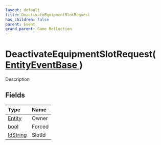 ```yaml
---
layout: default
title: DeactivateEquipmentSlotRequest
has_children: false
parent: Event
grand_parent: Game Reflection
---
```

# DeactivateEquipmentSlotRequest( [ EntityEventBase ](/riftbreaker-wiki/docs/game-reflection/events/entity_event_base/) )
Description 

## Fields

| Type | Name |
|:----------|:--------------|
| [Entity](/riftbreaker-wiki/docs/game-reflection/classes/entity/) | Owner |
| [bool](/riftbreaker-wiki/docs/game-reflection/components/bool/) | Forced |
| [IdString](/riftbreaker-wiki/docs/game-reflection/components/id_string/) | SlotId |

